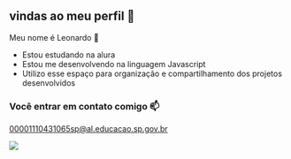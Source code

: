 ## vindas ao meu perfil 🥇

Meu nome é Leonardo 🤙

- Estou estudando na alura
- Estou me desenvolvendo na linguagem Javascript
- Utilizo esse espaço para organização e compartilhamento dos projetos desenvolvidos

### Você entrar em contato comigo 📫

00001110431065sp@al.educacao.sp.gov.br

![](https://media1.tenor.com/m/gUW6QAKAYfgAAAAC/hinata-anime.gif)
